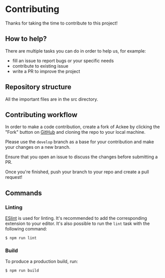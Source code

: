 # Contributing

Thanks for taking the time to contribute to this project!

## How to help?

There are multiple tasks you can do in order to help us, for example:
- fill an issue to report bugs or your specific needs
- contribute to existing issue
- write a PR to improve the project

## Repository structure

All the important files are in the src directory.

## Contributing workflow

In order to make a code contribution, create a fork of Ackee by clicking the "Fork" button on [GitHub](https://github.com/BetaHuhn/do-spaces-action) and cloning the repo to your local machine.

Please use the `develop` branch as a base for your contribution and make your changes on a new branch.

Ensure that you open an issue to discuss the changes before submitting a PR.

Once you're finished, push your branch to your repo and create a pull request!

## Commands
### Linting

[ESlint](https://eslint.org/) is used for linting. It's recommended to add the corresponding extension to your editor. It's also possible to run the `lint` task with the following command:

```shell
$ npm run lint
```

### Build

To produce a production build, run:

```shell
$ npm run build
```